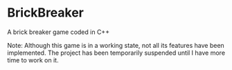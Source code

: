 # BrickBreaker
A brick breaker game coded in C++

Note: Although this game is in a working state, not all its features have been implemented. The project has been temporarily suspended until I have more time to work on it.
